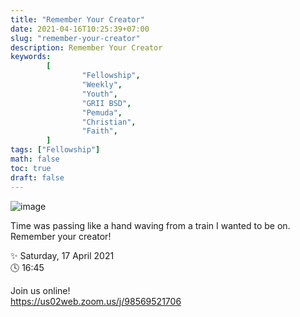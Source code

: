 ```yaml
---
title: "Remember Your Creator"
date: 2021-04-16T10:25:39+07:00
slug: "remember-your-creator"
description: Remember Your Creator
keywords:
        [
                "Fellowship",
                "Weekly",
                "Youth",
                "GRII BSD",
                "Pemuda",
                "Christian",
                "Faith",
        ]
tags: ["Fellowship"]
math: false
toc: true
draft: false
---
```


![image](/images/events/20210417.jpeg)

Time was passing like a hand waving from a train I wanted to be on. Remember your creator!

✨ Saturday, 17 April 2021\
🕓 16:45

Join us online!\
https://us02web.zoom.us/j/98569521706
